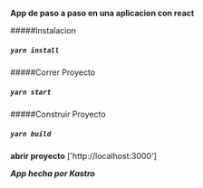 **App de paso a paso en una aplicacion con react**

#####Instalacion 
##### `yarn install`
 
#####Correr Proyecto
#####  `yarn start`

#####Construir Proyecto
#####  `yarn build`

**abrir proyecto** ['http://localhost:3000']


_**App hecha por Kastro**_
